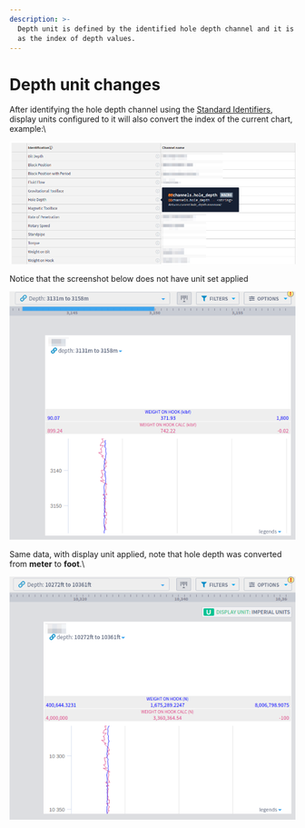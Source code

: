 ```yaml
---
description: >-
  Depth unit is defined by the identified hole depth channel and it is treated
  as the index of depth values.
---
```


# Depth unit changes

After identifying the hole depth channel using the [Standard Identifiers](../../administration/standard-identifiers.md), display units configured to it will also convert the index of the current chart, example:\


![Hole depth identification](<../../.gitbook/assets/image (293).png>)

Notice that the screenshot below does not have unit set applied

![No unit set](<../../.gitbook/assets/image (514).png>)

Same data, with display unit applied, note that hole depth was converted from **meter** to **foot**.\


![Hole depth with applied "ft" display unit](<../../.gitbook/assets/image (399).png>)
